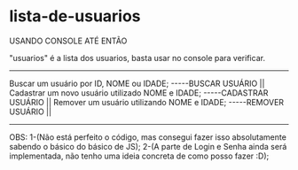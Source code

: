# lista-de-usuarios
USANDO CONSOLE ATÉ ENTÃO

"usuarios" é a lista dos usuarios, basta usar no console para verificar.

****************************************************************************
Buscar um usuário por ID, NOME ou IDADE; -----BUSCAR USUÁRIO ||
Cadastrar um novo usuário utilizado NOME e IDADE; -----CADASTRAR USUÁRIO ||
Remover um usuário utilizando NOME e IDADE; -----REMOVER USUÁRIO ||
****************************************************************************

OBS:
1-(Não está perfeito o código, mas consegui fazer isso absolutamente sabendo o básico do básico de JS);
2-(A parte de Login e Senha ainda será implementada, não tenho uma ideia concreta de como posso fazer :D);
